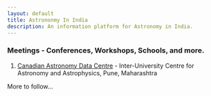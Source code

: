 ```yaml
---
layout: default
title: Astrononmy In India
description: An information platform for Astronomy in India.
---
```

### Meetings - Conferences, Workshops, Schools, and more.

1. [Canadian Astronomy Data Centre](http://www.cadc-ccda.hia-iha.nrc-cnrc.gc.ca/en/meetings/getMeetings.html?year=2020&title=2020%20Meetings) - Inter-University Centre for Astronomy and Astrophysics, Pune, Maharashtra

More to follow...
